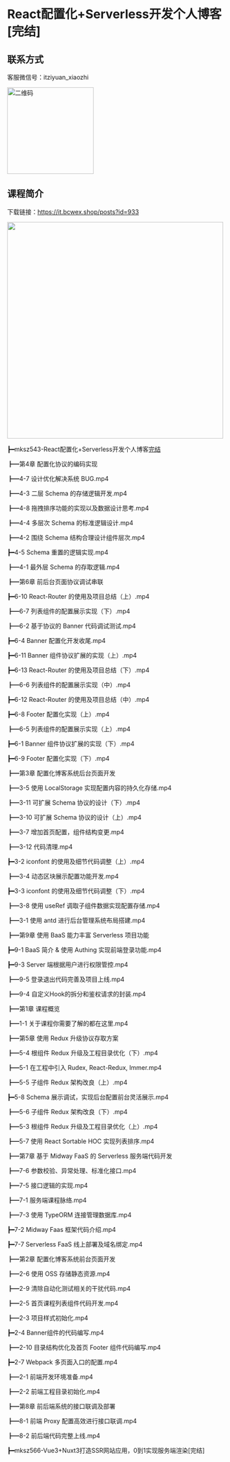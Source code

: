 # React配置化+Serverless开发个人博客[完结]

## 联系方式

客服微信号：itziyuan_xiaozhi

<img src="https://ziyuanyun.oss-cn-guangzhou.aliyuncs.com/common/20240614073449/666b82192834a.jpg" width="200" height="200" alt="二维码">

## 课程简介

下载链接：https://it.bcwex.shop/posts?id=933

<img src="https://ziyuanyun.oss-cn-guangzhou.aliyuncs.com/yun/20240515153436/6644658c84714.jpg" width="500" alt="">

  ┣━mksz543-React配置化+Serverless开发个人博客[完结](1)

 ┣━第4章 配置化协议的编码实现

 ┣━4-7 设计优化解决系统 BUG.mp4

 ┣━4-3 二层 Schema 的存储逻辑开发.mp4

 ┣━4-8 拖拽排序功能的实现以及数据设计思考.mp4

 ┣━4-4 多层次 Schema 的标准逻辑设计.mp4

 ┣━4-2 围绕 Schema 结构合理设计组件层次.mp4

 ┣━4-5 Schema 重置的逻辑实现.mp4

 ┣━4-1 最外层 Schema 的存取逻辑.mp4

 ┣━第6章 前后台页面协议调试串联

 ┣━6-10 React-Router 的使用及项目总结（上）.mp4

 ┣━6-7 列表组件的配置展示实现（下）.mp4

 ┣━6-2 基于协议的 Banner 代码调试测试.mp4

 ┣━6-4 Banner 配置化开发收尾.mp4

 ┣━6-11 Banner 组件协议扩展的实现（上）.mp4

 ┣━6-13 React-Router 的使用及项目总结（下）.mp4

 ┣━6-6 列表组件的配置展示实现（中）.mp4

 ┣━6-12 React-Router 的使用及项目总结（中）.mp4

 ┣━6-8 Footer 配置化实现（上）.mp4

 ┣━6-5 列表组件的配置展示实现（上）.mp4

 ┣━6-1 Banner 组件协议扩展的实现（下）.mp4

 ┣━6-9 Footer 配置化实现（下）.mp4

 ┣━第3章 配置化博客系统后台页面开发

 ┣━3-5 使用 LocalStorage 实现配置内容的持久化存储.mp4

 ┣━3-11 可扩展 Schema 协议的设计（下）.mp4

 ┣━3-10 可扩展 Schema 协议的设计（上）.mp4

 ┣━3-7 增加首页配置，组件结构变更.mp4

 ┣━3-12 代码清理.mp4

 ┣━3-2 iconfont 的使用及细节代码调整（上）.mp4

 ┣━3-4 动态区块展示配置功能开发.mp4

 ┣━3-3 iconfont 的使用及细节代码调整（下）.mp4

 ┣━3-8 使用 useRef 调取子组件数据实现配置存储.mp4

 ┣━3-1 使用 antd 进行后台管理系统布局搭建.mp4

 ┣━第9章 使用 BaaS 能力丰富 Serverless 项目功能

 ┣━9-1 BaaS 简介 &amp; 使用 Authing 实现前端登录功能.mp4

 ┣━9-3 Server 端根据用户进行权限管控.mp4

 ┣━9-5 登录退出代码完善及项目上线.mp4

 ┣━9-4 自定义Hook的拆分和鉴权请求的封装.mp4

 ┣━第1章 课程概览

 ┣━1-1 关于课程你需要了解的都在这里.mp4

 ┣━第5章 使用 Redux 升级协议存取方案

 ┣━5-4 根组件 Redux 升级及工程目录优化（下）.mp4

 ┣━5-1 在工程中引入 Rudex, React-Redux, Immer.mp4

 ┣━5-5 子组件 Redux 架构改良（上）.mp4

 ┣━5-8 Schema 展示调试，实现后台配置前台灵活展示.mp4

 ┣━5-6 子组件 Redux 架构改良（下）.mp4

 ┣━5-3 根组件 Redux 升级及工程目录优化（上）.mp4

 ┣━5-7 使用 React Sortable HOC 实现列表排序.mp4

 ┣━第7章 基于 Midway FaaS 的 Serverless 服务端代码开发

 ┣━7-6 参数校验、异常处理、标准化接口.mp4

 ┣━7-5 接口逻辑的实现.mp4

 ┣━7-1 服务端课程脉络.mp4

 ┣━7-3 使用 TypeORM 连接管理数据库.mp4

 ┣━7-2 Midway Faas 框架代码介绍.mp4

 ┣━7-7 Serverless FaaS 线上部署及域名绑定.mp4

 ┣━第2章 配置化博客系统前台页面开发

 ┣━2-6 使用 OSS 存储静态资源.mp4

 ┣━2-9 清除自动化测试相关的干扰代码.mp4

 ┣━2-5 首页课程列表组件代码开发.mp4

 ┣━2-3 项目样式初始化.mp4

 ┣━2-4 Banner组件的代码编写.mp4

 ┣━2-10 目录结构优化及首页 Footer 组件代码编写.mp4

 ┣━2-7 Webpack 多页面入口的配置.mp4

 ┣━2-1 前端开发环境准备.mp4

 ┣━2-2 前端工程目录初始化.mp4

 ┣━第8章 前后端系统的接口联调及部署

 ┣━8-1 前端 Proxy 配置高效进行接口联调.mp4

 ┣━8-2 前后端代码完整上线.mp4

 ┣━mksz566-Vue3+Nuxt3打造SSR网站应用，0到1实现服务端渲染[完结]

  